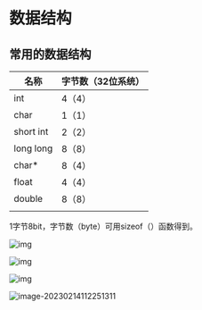 # 数据结构

## 常用的数据结构

| 名称      | 字节数（32位系统） |
| --------- | ------------------ |
| int       | 4（4）             |
| char      | 1（1）             |
| short int | 2（2）             |
| long long | 8（8）             |
| char*     | 8（4）             |
| float     | 4（4）             |
| double    | 8（8）             |
|           |                    |

1字节8bit，字节数（byte）可用sizeof（）函数得到。

![img](https://images2018.cnblogs.com/blog/1026930/201805/1026930-20180505150135721-1028505641.png)

![img](https://images2018.cnblogs.com/blog/1026930/201805/1026930-20180505152433212-254355502.png)

![img](https://images2018.cnblogs.com/blog/1026930/201805/1026930-20180505152521356-475047738.png)

![image-20230214112251311](C:\Users\10425\AppData\Roaming\Typora\typora-user-images\image-20230214112251311.png)



